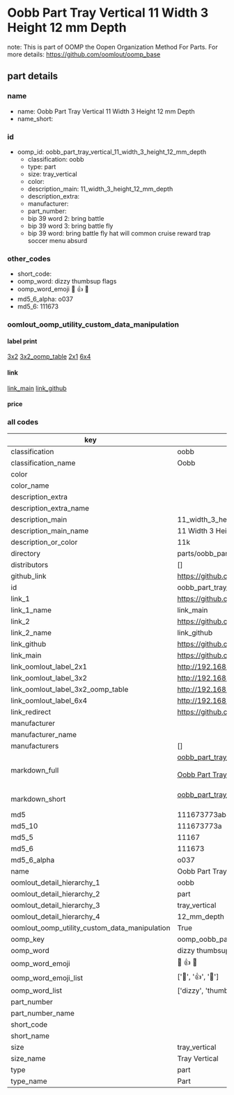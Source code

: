 # Oobb Part Tray Vertical 11 Width 3 Height 12 mm Depth  

note: This is part of OOMP the Oopen Organization Method For Parts. For more details: https://github.com/oomlout/oomp_base

##  part details
  







### name
* name: Oobb Part Tray Vertical 11 Width 3 Height 12 mm Depth
* name_short: 
### id
* oomp_id: oobb_part_tray_vertical_11_width_3_height_12_mm_depth
  * classification: oobb
  * type: part
  * size: tray_vertical
  * color: 
  * description_main: 11_width_3_height_12_mm_depth
  * description_extra: 
  * manufacturer: 
  * part_number: 
  * bip 39 word 2: bring battle
  * bip 39 word 3: bring battle fly
  * bip 39 word: bring battle fly hat will common cruise reward trap soccer menu absurd

### other_codes
* short_code: 
* oomp_word: dizzy thumbsup flags
* oomp_word_emoji :dizzy: :thumbsup: :flags:
* md5_6_alpha: o037
* md5_6: 111673






### oomlout_oomp_utility_custom_data_manipulation
#### label print
[3x2](http://192.168.1.245:1112/?label=oomp%20o037)
[3x2_oomp_table](http://192.168.1.108:1112/?label=oomp%20o037)
[2x1](http://192.168.1.242:1112/?label=oomp%20o037)
[6x4](http://192.168.1.55:1112/?label=oomp%20o037)    

#### link

[link_main](https://github.com/oomlout/oomlout_oomp_version_1_messy/tree/main/parts/oobb_part_tray_vertical_11_width_3_height_12_mm_depth) [link_github](https://github.com/oomlout/oomlout_oomp_version_1_messy/tree/main/parts/oobb_part_tray_vertical_11_width_3_height_12_mm_depth)                             

#### price







### all codes 
| key | value |  
| --- | --- |  
| classification | oobb |  
| classification_name | Oobb |  
| color |  |  
| color_name |  |  
| description_extra |  |  
| description_extra_name |  |  
| description_main | 11_width_3_height_12_mm_depth |  
| description_main_name | 11 Width 3 Height 12 mm Depth |  
| description_or_color | 11k |  
| directory | parts/oobb_part_tray_vertical_11_width_3_height_12_mm_depth |  
| distributors | [] |  
| github_link | https://github.com/oomlout/oomlout_oomp_part_src/tree/main/parts/oobb_part_tray_vertical_11_width_3_height_12_mm_depth |  
| id | oobb_part_tray_vertical_11_width_3_height_12_mm_depth |  
| link_1 | https://github.com/oomlout/oomlout_oomp_version_1_messy/tree/main/parts/oobb_part_tray_vertical_11_width_3_height_12_mm_depth |  
| link_1_name | link_main |  
| link_2 | https://github.com/oomlout/oomlout_oomp_version_1_messy/tree/main/parts/oobb_part_tray_vertical_11_width_3_height_12_mm_depth |  
| link_2_name | link_github |  
| link_github | https://github.com/oomlout/oomlout_oomp_version_1_messy/tree/main/parts/oobb_part_tray_vertical_11_width_3_height_12_mm_depth |  
| link_main | https://github.com/oomlout/oomlout_oomp_version_1_messy/tree/main/parts/oobb_part_tray_vertical_11_width_3_height_12_mm_depth |  
| link_oomlout_label_2x1 | http://192.168.1.242:1112/?label=oomp%20o037 |  
| link_oomlout_label_3x2 | http://192.168.1.245:1112/?label=oomp%20o037 |  
| link_oomlout_label_3x2_oomp_table | http://192.168.1.108:1112/?label=oomp%20o037 |  
| link_oomlout_label_6x4 | http://192.168.1.55:1112/?label=oomp%20o037 |  
| link_redirect | https://github.com/oomlout/oomlout_oomp_version_1_messy/tree/main/parts/oobb_part_tray_vertical_11_width_3_height_12_mm_depth |  
| manufacturer |  |  
| manufacturer_name |  |  
| manufacturers | [] |  
| markdown_full | [oobb_part_tray_vertical_11_width_3_height_12_mm_depth](none)<br>[](none)<br>[Oobb Part Tray Vertical 11 Width 3 Height 12 Mm Depth](none)<br><br> |  
| markdown_short | [oobb_part_tray_vertical_11_width_3_height_12_mm_depth](none)<br><br> |  
| md5 | 111673773ab8a694b9fd9698b3c4d0e1 |  
| md5_10 | 111673773a |  
| md5_5 | 11167 |  
| md5_6 | 111673 |  
| md5_6_alpha | o037 |  
| name | Oobb Part Tray Vertical 11 Width 3 Height 12 mm Depth |  
| oomlout_detail_hierarchy_1 | oobb |  
| oomlout_detail_hierarchy_2 | part |  
| oomlout_detail_hierarchy_3 | tray_vertical |  
| oomlout_detail_hierarchy_4 | 12_mm_depth |  
| oomlout_oomp_utility_custom_data_manipulation | True |  
| oomp_key | oomp_oobb_part_tray_vertical_11_width_3_height_12_mm_depth |  
| oomp_word | dizzy thumbsup flags |  
| oomp_word_emoji | :dizzy: :thumbsup: :flags: |  
| oomp_word_emoji_list | [':dizzy:', ':thumbsup:', ':flags:'] |  
| oomp_word_list | ['dizzy', 'thumbsup', 'flags'] |  
| part_number |  |  
| part_number_name |  |  
| short_code |  |  
| short_name |  |  
| size | tray_vertical |  
| size_name | Tray Vertical |  
| type | part |  
| type_name | Part |  
